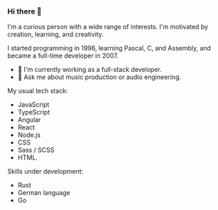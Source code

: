 ### Hi there 👋

I'm a curious person with a wide range of interests. I'm motivated by creation, learning, and creativity.

I started programming in 1996, learning Pascal, C, and Assembly, and became a full-time developer in 2007.

- 🔭 I'm currently working as a full-stack developer.
- 💬 Ask me about music production or audio engineering.

My usual tech stack:
- JavaScript
- TypeScript
- Angular
- React
- Node.js
- CSS
- Sass / SCSS
- HTML.

Skills under development:
- Rust
- German language
- Go
